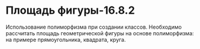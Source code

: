 # Площадь фигуры-16.8.2
Использование полиморфизма при создании классов.
Необходимо рассчитать площадь геометрической фигуры на основе полиморфизма:
на примере прямоугольника, квадрата, круга. 
